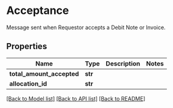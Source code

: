 # Acceptance

Message sent when Requestor accepts a Debit Note or Invoice.
## Properties
Name | Type | Description | Notes
------------ | ------------- | ------------- | -------------
**total_amount_accepted** | **str** |  | 
**allocation_id** | **str** |  | 

[[Back to Model list]](../README.md#documentation-for-models) [[Back to API list]](../README.md#documentation-for-api-endpoints) [[Back to README]](../README.md)


